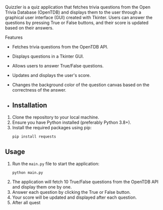 Quizzler is a quiz application that fetches trivia questions from the Open Trivia Database (OpenTDB) and displays them to the user through a graphical user interface (GUI) created with Tkinter. Users can answer the questions by pressing True or False buttons, and their score is updated based on their answers.

Features
- Fetches trivia questions from the OpenTDB API.
- Displays questions in a Tkinter GUI.
- Allows users to answer True/False questions.
- Updates and displays the user's score.
- Changes the background color of the question canvas based on the correctness of the answer.

- ## Installation
1. Clone the repository to your local machine.
2. Ensure you have Python installed (preferably Python 3.8+).
3. Install the required packages using pip:
    ```bash
    pip install requests
    ```

## Usage
1. Run the `main.py` file to start the application:
    ```bash
    python main.py
    ```
2. The application will fetch 10 True/False questions from the OpenTDB API and display them one by one.
3. Answer each question by clicking the True or False button.
4. Your score will be updated and displayed after each question.
5. After all quest
